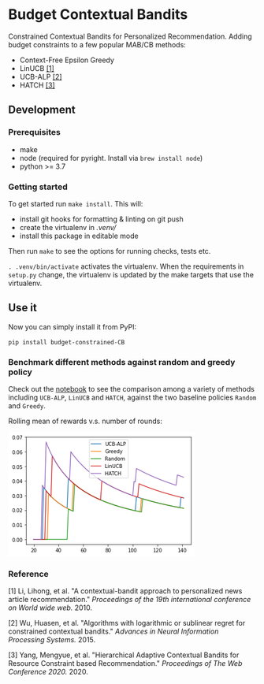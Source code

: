 # Budget Contextual Bandits

Constrained Contextual Bandits for Personalized Recommendation. Adding budget constraints to a few popular MAB/CB methods:

- Context-Free Epsilon Greedy
- LinUCB [[1]](#1)
- UCB-ALP [[2]](#2)
- HATCH [[3]](#3)

## Development

### Prerequisites

- make
- node (required for pyright. Install via `brew install node`)
- python >= 3.7

### Getting started

To get started run `make install`. This will:

- install git hooks for formatting & linting on git push
- create the virtualenv in _.venv/_
- install this package in editable mode

Then run `make` to see the options for running checks, tests etc.

`. .venv/bin/activate` activates the virtualenv. When the requirements in `setup.py` change, the virtualenv is updated by the make targets that use the virtualenv.

## Use it

Now you can simply install it from PyPI:

```
pip install budget-constrained-CB
```

### Benchmark different methods against random and greedy policy

Check out the [notebook](https://github.com/HongleiXie/budgetCB/blob/master/example_data/example.ipynb) to see the comparison among a variety of methods including `UCB-ALP`, `LinUCB` and `HATCH`, against the two baseline policies `Random` and `Greedy`.

Rolling mean of rewards v.s. number of rounds:

![pic](./output.png)

### Reference

<a id="1">[1]</a>
Li, Lihong, et al. "A contextual-bandit approach to personalized news article recommendation." *Proceedings of the 19th international conference on World wide web.* 2010.

<a id="2">[2]</a>
Wu, Huasen, et al. "Algorithms with logarithmic or sublinear regret for constrained contextual bandits." *Advances in Neural Information Processing Systems.* 2015.

<a id="3">[3]</a>
Yang, Mengyue, et al. "Hierarchical Adaptive Contextual Bandits for Resource Constraint based Recommendation." *Proceedings of The Web Conference 2020.* 2020.
